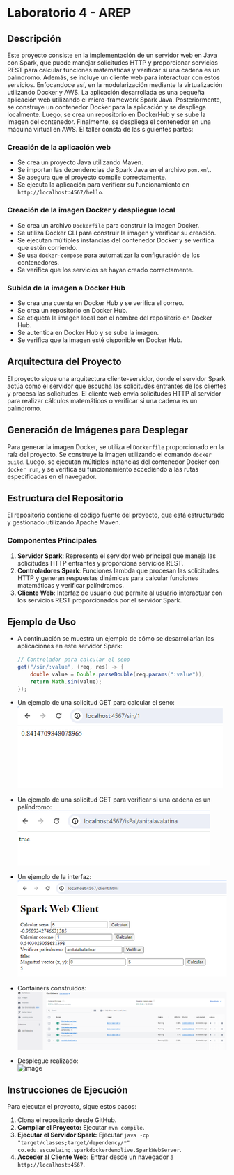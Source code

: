 # Laboratorio 4 - AREP

## Descripción

Este proyecto consiste en la implementación de un servidor web en Java con Spark, que puede manejar solicitudes HTTP y proporcionar servicios REST para calcular funciones matemáticas y verificar si una cadena es un palíndromo. Además, se incluye un cliente web para interactuar con estos servicios.
Enfocandoce así, en la modularización mediante la virtualización utilizando Docker y AWS. La aplicación desarrollada es una pequeña aplicación web utilizando el micro-framework Spark Java. Posteriormente, se construye un contenedor Docker para la aplicación y se despliega localmente. Luego, se crea un repositorio en DockerHub y se sube la imagen del contenedor. Finalmente, se despliega el contenedor en una máquina virtual en AWS. El taller consta de las siguientes partes:

### Creación de la aplicación web

- Se crea un proyecto Java utilizando Maven.
- Se importan las dependencias de Spark Java en el archivo `pom.xml`.
- Se asegura que el proyecto compile correctamente.
- Se ejecuta la aplicación para verificar su funcionamiento en `http://localhost:4567/hello`.

### Creación de la imagen Docker y despliegue local

- Se crea un archivo `Dockerfile` para construir la imagen Docker.
- Se utiliza Docker CLI para construir la imagen y verificar su creación.
- Se ejecutan múltiples instancias del contenedor Docker y se verifica que estén corriendo.
- Se usa `docker-compose` para automatizar la configuración de los contenedores.
- Se verifica que los servicios se hayan creado correctamente.

### Subida de la imagen a Docker Hub

- Se crea una cuenta en Docker Hub y se verifica el correo.
- Se crea un repositorio en Docker Hub.
- Se etiqueta la imagen local con el nombre del repositorio en Docker Hub.
- Se autentica en Docker Hub y se sube la imagen.
- Se verifica que la imagen esté disponible en Docker Hub.

## Arquitectura del Proyecto

El proyecto sigue una arquitectura cliente-servidor, donde el servidor Spark actúa como el servidor que escucha las solicitudes entrantes de los clientes y procesa las solicitudes. El cliente web envía solicitudes HTTP al servidor para realizar cálculos matemáticos o verificar si una cadena es un palíndromo.

## Generación de Imágenes para Desplegar

Para generar la imagen Docker, se utiliza el `Dockerfile` proporcionado en la raíz del proyecto. Se construye la imagen utilizando el comando `docker build`. Luego, se ejecutan múltiples instancias del contenedor Docker con `docker run`, y se verifica su funcionamiento accediendo a las rutas especificadas en el navegador.

## Estructura del Repositorio

El repositorio contiene el código fuente del proyecto, que está estructurado y gestionado utilizando Apache Maven.

### Componentes Principales

1. **Servidor Spark**: Representa el servidor web principal que maneja las solicitudes HTTP entrantes y proporciona servicios REST.
2. **Controladores Spark**: Funciones lambda que procesan las solicitudes HTTP y generan respuestas dinámicas para calcular funciones matemáticas y verificar palíndromos.
3. **Cliente Web**: Interfaz de usuario que permite al usuario interactuar con los servicios REST proporcionados por el servidor Spark.

## Ejemplo de Uso

- A continuación se muestra un ejemplo de cómo se desarrollarían las aplicaciones en este servidor Spark:

    ```java
    // Controlador para calcular el seno
    get("/sin/:value", (req, res) -> {
        double value = Double.parseDouble(req.params(":value"));
        return Math.sin(value);
    });
    ```

- Un ejemplo de una solicitud GET para calcular el seno: \
  ![GET](img/pal.png)
- Un ejemplo de una solicitud GET para verificar si una cadena es un palíndromo: \
  ![GET](img/sin.png)
- Un ejemplo de la interfaz: \
  ![GET](img/interfaz.png)
- Containers construidos:  \
  ![GET](img/img.png)
- Desplegue realizado: \
  ![image](https://github.com/Tianrojas/Lab05-AREP-/assets/62759668/d5405157-c65c-49ae-b788-82c804c85429)

## Instrucciones de Ejecución

Para ejecutar el proyecto, sigue estos pasos:

1. Clona el repositorio desde GitHub.
2. **Compilar el Proyecto:** Ejecutar `mvn compile`.
3. **Ejecutar el Servidor Spark:** Ejecutar `java -cp "target/classes;target/dependency/*" co.edu.escuelaing.sparkdockerdemolive.SparkWebServer`.
4. **Acceder al Cliente Web:** Entrar desde un navegador a `http://localhost:4567`.

